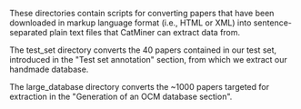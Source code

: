 These directories contain scripts for converting papers that have been downloaded in markup language format (i.e., HTML or XML) into sentence-separated plain text files that CatMiner can extract data from. 

The test_set directory converts the 40 papers contained in our test set, introduced in the "Test set annotation" section, from which we extract our handmade database. 

The large_database directory converts the ~1000 papers targeted for extraction in the "Generation of an OCM database section". 
